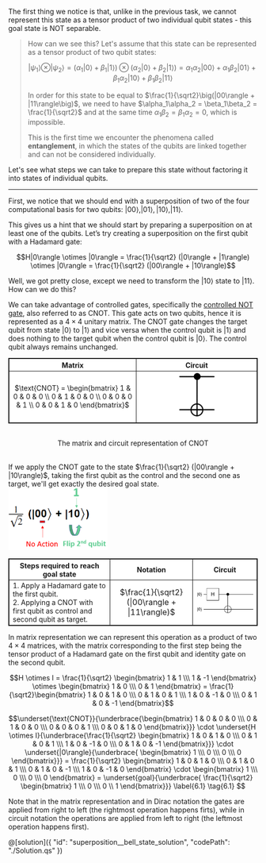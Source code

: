 The first thing we notice is that, unlike in the previous task, we cannot represent this state as a tensor product of two individual qubit states - this goal state is NOT separable. 

> How can we see this? Let's assume that this state can be represented as a tensor product of two qubit states: 
>
> $$|\psi_1\rangle \otimes |\psi_2\rangle = (\alpha_1|0\rangle + \beta_1|1\rangle) \otimes (\alpha_2|0\rangle + \beta_2|1\rangle) = \alpha_1\alpha_2|00\rangle + \alpha_1\beta_2|01\rangle + \beta_1\alpha_2|10\rangle + \beta_1\beta_2|11\rangle$$ 
>
>In order for this state to be equal to $\frac{1}{\sqrt2}\big(|00\rangle + |11\rangle\big)$, we need to have $\alpha_1\alpha_2 = \beta_1\beta_2 = \frac{1}{\sqrt2}$ and at the same time $\alpha_1\beta_2 = \beta_1\alpha_2 = 0$, which is impossible.
>
>This is the first time we encounter the phenomena called **entanglement**, in which the states of the qubits are linked together and can not be considered individually.  

Let's see what steps we can take to prepare this state without factoring it into states of individual qubits.

---

First, we notice that we should end with a superposition of two of the four computational basis for two qubits: $|00\rangle, |01\rangle, |10\rangle, |11\rangle$.

This gives us a hint that we should start by preparing a superposition on at least one of the qubits. Let’s try creating a superposition on the first qubit with a Hadamard gate: 

$$H|0\rangle \otimes |0\rangle = \frac{1}{\sqrt2} (|0\rangle + |1\rangle) \otimes |0\rangle = \frac{1}{\sqrt2} (|00\rangle + |10\rangle)$$

Well, we got pretty close, except we need to transform the $|10\rangle$ state to $|11\rangle$.
How can we do this? 

We can take advantage of controlled gates, specifically the [controlled NOT gate](https://en.wikipedia.org/wiki/Controlled_NOT_gate), also referred to as CNOT. This gate acts on two qubits, hence it is represented as a $4 \times 4$ unitary matrix. The CNOT gate changes the target qubit from state $|0\rangle$ to $|1\rangle$ and vice versa when the control qubit is $|1\rangle$ and does nothing to the target qubit when the control qubit is $|0\rangle$. The control qubit always remains unchanged. 

<center>
<table style="background-color: white; border:1px solid; tr  { background-color:transparent; }">
    <col width=300>
    <col width=300>
    <tr>
        <th style="text-align:center; border:1px solid">Matrix</th>
        <th style="text-align:center; border:1px solid">Circuit</th>
    </tr>
    <tr>
        <td style="text-align:center; border:1px solid">$\text{CNOT} = \begin{bmatrix} 1 & 0 & 0 & 0 \\ 0 & 1 & 0 & 0 \\ 0 & 0 & 0 & 1 \\ 0 & 0 & 1 & 0 \end{bmatrix}$</td>
        <td style="text-align:center; border:1px solid"><img src="./img/CNOTGateCircuit.png"/></td>    
      </tr>      
</table> <br>
The matrix and circuit representation of CNOT
</center><br>

If we apply the CNOT gate to the state $\frac{1}{\sqrt2} (|00\rangle + |10\rangle)$, taking the first qubit as the control and the second one as target, we'll get exactly the desired goal state. 
<img src="./img/Task6OutputHadamardasControl.png" width="200"/>
 
<table style="background-color: white; border:1px solid; tr  { background-color:transparent; }">
    <col width=500>
    <col width=300>
    <col width=300>
    <tr>
        <th style="text-align:center; border:1px solid">Steps required to reach goal state</th>
        <th style="text-align:center; border:1px solid">Notation</th>
        <th style="text-align:center; border:1px solid">Circuit</th>
    </tr>
    <tr>
        <td style="text-align:left; border:1px solid">1. Apply a Hadamard gate to the first qubit. <br/> 2. Applying a CNOT with first qubit as control and second qubit as target.</td>
        <td style="text-align:center; border:1px solid; font-bold; font-size: 16px; ">$\frac{1}{\sqrt2} (|00\rangle + |11\rangle)$</td>
        <td style="text-align:center; border:1px solid"><img src="./img/Task6HadamardCNOTCircuit.png"/></td>
      </tr>      
</table>

In matrix representation we can represent this operation as a product of two $4 \times 4$ matrices, with the matrix corresponding to the first step being the tensor product of a Hadamard gate on the first qubit and identity gate on the second qubit.

$$H \otimes I = \frac{1}{\sqrt2} \begin{bmatrix} 1 & 1  \\\ 1 & -1 \end{bmatrix} \otimes \begin{bmatrix} 1 & 0  \\\ 0 & 1 \end{bmatrix} = 
\frac{1}{\sqrt2}\begin{bmatrix} 1 & 0 & 1 & 0 \\\ 0 & 1 & 0 & 1 \\\ 1 & 0 & -1 & 0 \\\ 0 & 1 & 0 & -1 \end{bmatrix}$$

$$\underset{\text{CNOT}}{\underbrace{\begin{bmatrix} 1 & 0 & 0 & 0 \\\ 0 & 1 & 0 & 0 \\\ 0 & 0 & 0 & 1 \\\ 0 & 0 & 1 & 0 \end{bmatrix}}} 
\cdot 
\underset{H \otimes I}{\underbrace{\frac{1}{\sqrt2} \begin{bmatrix} 1 & 0 & 1 & 0 \\\ 0 & 1 & 0 & 1 \\\ 1 & 0 & -1 & 0 \\\ 0 & 1 & 0 & -1 \end{bmatrix}}}
\cdot
\underset{|0\rangle}{\underbrace{ \begin{bmatrix} 1 \\\ 0 \\\ 0 \\\ 0 \end{bmatrix}}}
= \frac{1}{\sqrt2} \begin{bmatrix} 1 & 0 & 1 & 0 \\\ 0 & 1 & 0 & 1 \\\ 0 & 1 & 0 & -1 \\\ 1 & 0 & -1 & 0 \end{bmatrix}
\cdot
\begin{bmatrix} 1 \\\ 0 \\\ 0 \\\ 0 \end{bmatrix}
= \underset{goal}{\underbrace{ \frac{1}{\sqrt2} \begin{bmatrix} 1 \\\ 0 \\\ 0 \\ 1 \end{bmatrix}}}
\label{6.1} \tag{6.1}
$$

Note that in the matrix representation and in Dirac notation the gates are applied from right to left (the rightmost operation happens firts), while in circuit notation the operations are applied from left to right (the leftmost operation happens first).

@[solution]({
    "id": "superposition__bell_state_solution",
    "codePath": "./Solution.qs"
})
